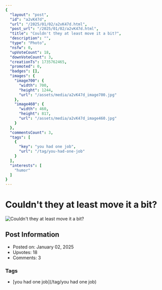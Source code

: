 ```yaml
---
{
  "layout": "post",
  "id": "a2vK47d",
  "url": "/2025/01/02/a2vK47d.html",
  "post_url": "/2025/01/02/a2vK47d.html",
  "title": "Couldn't they at least move it a bit?",
  "description": "",
  "type": "Photo",
  "nsfw": 0,
  "upVoteCount": 18,
  "downVoteCount": 3,
  "creationTs": 1735762465,
  "promoted": 0,
  "badges": [],
  "images": {
    "image700": {
      "width": 700,
      "height": 1244,
      "url": "/assets/media/a2vK47d_image700.jpg"
    },
    "image460": {
      "width": 460,
      "height": 817,
      "url": "/assets/media/a2vK47d_image460.jpg"
    }
  },
  "commentsCount": 3,
  "tags": [
    {
      "key": "you had one job",
      "url": "/tag/you-had-one-job"
    }
  ],
  "interests": [
    "humor"
  ]
}
---
```


# Couldn't they at least move it a bit?

![Couldn't they at least move it a bit?](/assets/media/a2vK47d_image700.jpg)

## Post Information

- Posted on: January 02, 2025
- Upvotes: 18
- Comments: 3

### Tags

- [you had one job](/tag/you had one job)
